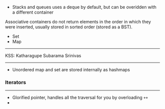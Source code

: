 - Stacks and queues uses a deque by default, but can be overidden with a different container


Associative containers do not return elements in the order in which they were inserted, usually stored in sorted order (stored as a BST).
 - Set
 - Map
---

KSS: Katharagupe Subarama Srinivas

---

- Unordered map and set are stored internally as hashmaps


### Iterators
---
 - Glorified pointer, handles all the traversal for you by overloading  `++`
 - 